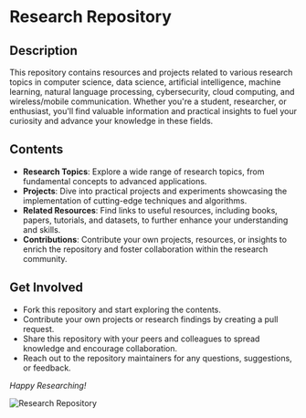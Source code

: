 # Research Repository

## Description
This repository contains resources and projects related to various research topics in computer science, data science, artificial intelligence, machine learning, natural language processing, cybersecurity, cloud computing, and wireless/mobile communication. Whether you're a student, researcher, or enthusiast, you'll find valuable information and practical insights to fuel your curiosity and advance your knowledge in these fields.

## Contents
- **Research Topics**: Explore a wide range of research topics, from fundamental concepts to advanced applications.
- **Projects**: Dive into practical projects and experiments showcasing the implementation of cutting-edge techniques and algorithms.
- **Related Resources**: Find links to useful resources, including books, papers, tutorials, and datasets, to further enhance your understanding and skills.
- **Contributions**: Contribute your own projects, resources, or insights to enrich the repository and foster collaboration within the research community.

## Get Involved
- Fork this repository and start exploring the contents.
- Contribute your own projects or research findings by creating a pull request.
- Share this repository with your peers and colleagues to spread knowledge and encourage collaboration.
- Reach out to the repository maintainers for any questions, suggestions, or feedback.


*Happy Researching!*

![Research Repository]([https://example.com/banner-image](https://github.com/siddhantbhattarai/Awesome_Thesis_Ideas/blob/main/README.md))
